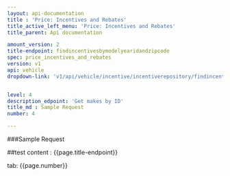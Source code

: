 ```yaml
---
layout: api-documentation
title : 'Price: Incentives and Rebates'
title_active_left_menu: 'Price: Incentives and Rebates'
title_parent: Api documentation

amount_version: 2
title-endpoint: findincentivesbymodelyearidandzipcode
spec: price_incentives_and_rebates
version: v1
api: vehicle
dropdown-link: 'v1/api/vehicle/incentive/incentiverepository/findincentivesbymodelyearidandzipcode'


level: 4
description_edpoint: 'Get makes by ID'
title_md : Sample Request
number: 4

---
```


###Sample Request

##test content : {{page.title-endpoint}} 

tab: {{page.number}} 
